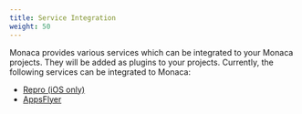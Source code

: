 ```yaml
---
title: Service Integration
weight: 50
---
```


Monaca provides various services which can be integrated to your Monaca
projects. They will be added as plugins to your projects. Currently, the
following services can be integrated to Monaca:

- [Repro (iOS only)](repro/)
- [AppsFlyer](apps_flyer/)
